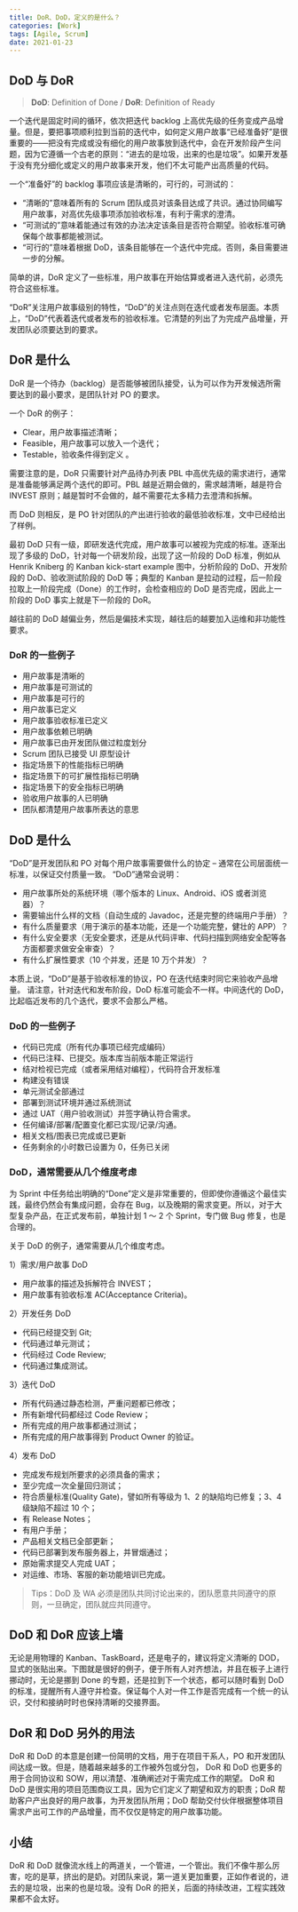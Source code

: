 ```yaml
---
title: DoR、DoD，定义的是什么？
categories: [Work]
tags: [Agile, Scrum]
date: 2021-01-23
---
```


## DoD 与 DoR

> **DoD**: Definition of Done / **DoR**: Definition of Ready

一个迭代是固定时间的循环，依次把迭代 backlog 上高优先级的任务变成产品增量。但是，要把事项顺利拉到当前的迭代中，如何定义用户故事“已经准备好”是很重要的——把没有完成或没有细化的用户故事放到迭代中，会在开发阶段产生问题，因为它遵循一个古老的原则：“进去的是垃圾，出来的也是垃圾”。如果开发基于没有充分细化或定义的用户故事来开发，他们不太可能产出高质量的代码。

一个“准备好”的 backlog 事项应该是清晰的，可行的，可测试的：

- “清晰的”意味着所有的 Scrum 团队成员对该条目达成了共识。通过协同编写用户故事，对高优先级事项添加验收标准，有利于需求的澄清。
- “可测试的”意味着能通过有效的办法决定该条目是否符合期望。验收标准可确保每个故事都能被测试。
- “可行的”意味着根据 DoD，该条目能够在一个迭代中完成。否则，条目需要进一步的分解。

简单的讲，DoR 定义了一些标准，用户故事在开始估算或者进入迭代前，必须先符合这些标准。

“DoR”关注用户故事级别的特性，“DoD”的关注点则在迭代或者发布层面。本质上，“DoD”代表着迭代或者发布的验收标准。它清楚的列出了为完成产品增量，开发团队必须要达到的要求。

## DoR 是什么

DoR 是一个待办（backlog）是否能够被团队接受，认为可以作为开发候选所需要达到的最小要求，是团队针对 PO 的要求。

一个 DoR 的例子：

- Clear，用户故事描述清晰；
- Feasible，用户故事可以放入一个迭代；
- Testable，验收条件得到定义 。

需要注意的是，DoR 只需要针对产品待办列表 PBL 中高优先级的需求进行，通常是准备能够满足两个迭代的即可。PBL 越是近期会做的，需求越清晰，越是符合 INVEST 原则；越是暂时不会做的，越不需要花太多精力去澄清和拆解。

而 DoD 则相反，是 PO 针对团队的产出进行验收的最低验收标准，文中已经给出了样例。

最初 DoD 只有一级，即研发迭代完成，用户故事可以被视为完成的标准。逐渐出现了多级的 DoD，针对每一个研发阶段，出现了这一阶段的 DoD 标准，例如从 Henrik Kniberg 的 Kanban kick-start example 图中，分析阶段的 DoD、开发阶段的 DoD、验收测试阶段的 DoD 等；典型的 Kanban 是拉动的过程，后一阶段拉取上一阶段完成（Done）的工作时，会检查相应的 DoD 是否完成，因此上一阶段的 DoD 事实上就是下一阶段的 DoR。

越往前的 DoD 越偏业务，然后是偏技术实现，越往后的越要加入运维和非功能性要求。

### DoR 的一些例子

- 用户故事是清晰的
- 用户故事是可测试的
- 用户故事是可行的
- 用户故事已定义
- 用户故事验收标准已定义
- 用户故事依赖已明确
- 用户故事已由开发团队做过粒度划分
- Scrum 团队已接受 UI 原型设计
- 指定场景下的性能指标已明确
- 指定场景下的可扩展性指标已明确
- 指定场景下的安全指标已明确
- 验收用户故事的人已明确
- 团队都清楚用户故事所表达的意思

## DoD 是什么

“DoD”是开发团队和 PO 对每个用户故事需要做什么的协定 – 通常在公司层面统一标准，以保证交付质量一致。
“DoD”通常会说明：

- 用户故事所处的系统环境（哪个版本的 Linux、Android、iOS 或者浏览器）？
- 需要输出什么样的文档（自动生成的 Javadoc，还是完整的终端用户手册）？
- 有什么质量要求（用于演示的基本功能，还是一个功能完整，健壮的 APP）？
- 有什么安全要求（无安全要求，还是从代码评审、代码扫描到网络安全配等各方面都要求做安全审查）？
- 有什么扩展性要求（10 个并发，还是 10 万个并发）？

本质上说，“DoD”是基于验收标准的协议，PO 在迭代结束时同它来验收产品增量。
请注意，针对迭代和发布阶段，DoD 标准可能会不一样。中间迭代的 DoD，比起临近发布的几个迭代，要求不会那么严格。

### DoD 的一些例子

- 代码已完成（所有代办事项已经完成编码）
- 代码已注释、已提交。版本库当前版本能正常运行
- 结对检视已完成（或者采用结对编程），代码符合开发标准
- 构建没有错误
- 单元测试全部通过
- 部署到测试环境并通过系统测试
- 通过 UAT（用户验收测试）并签字确认符合需求。
- 任何编译/部署/配置变化都已实现/记录/沟通。
- 相关文档/图表已完成或已更新
- 任务剩余的小时数已设置为 0，任务已关闭

### DoD，通常需要从几个维度考虑

为 Sprint 中任务给出明确的“Done”定义是非常重要的，但即使你遵循这个最佳实践，最终仍然会有集成问题，会存在 Bug，以及晚期的需求变更。所以，对于大型复杂产品，在正式发布前，单独计划 1 ～ 2 个 Sprint，专门做 Bug 修复，也是合理的。

关于 DoD 的例子，通常需要从几个维度考虑。

1）需求/用户故事 DoD

- 用户故事的描述及拆解符合 INVEST；
- 用户故事有验收标准 AC(Acceptance Criteria)。

2）开发任务 DoD

- 代码已经提交到 Git;
- 代码通过单元测试；
- 代码经过 Code Review;
- 代码通过集成测试。

3）迭代 DoD

- 所有代码通过静态检测，严重问题都已修改；
- 所有新增代码都经过 Code Review；
- 所有完成的用户故事都通过测试；
- 所有完成的用户故事得到 Product Owner 的验证。

4）发布 DoD

- 完成发布规划所要求的必须具备的需求；
- 至少完成一次全量回归测试；
- 符合质量标准(Quality Gate)，譬如所有等级为 1、2 的缺陷均已修复；3、4 级缺陷不超过 10 个；
- 有 Release Notes；
- 有用户手册；
- 产品相关文档已全部更新；
- 代码已部署到发布服务器上，并冒烟通过；
- 原始需求提交人完成 UAT；
- 对运维、市场、客服的新功能培训已完成。

> Tips：DoD 及 WA 必须是团队共同讨论出来的，团队愿意共同遵守的原则，一旦确定，团队就应共同遵守。

## DoD 和 DoR 应该上墙

无论是用物理的 Kanban、TaskBoard，还是电子的，建议将定义清晰的 DOD，显式的张贴出来。下图就是很好的例子，便于所有人对齐想法，并且在板子上进行挪动时，无论是挪到 Done 的专题，还是拉到下一个状态，都可以随时看到 DoD 的标准，提醒所有人遵守并检查。保证每个人对一件工作是否完成有一个统一的认识，交付和接纳时时也保持清晰的交接界面。

## DoR 和 DoD 另外的用法

DoR 和 DoD 的本意是创建一份简明的文档，用于在项目干系人，PO 和开发团队间达成一致。但是，随着越来越多的工作被外包或分包， DoR 和 DoD 也更多的用于合同协议和 SOW，用以清楚、准确阐述对于需完成工作的期望。
DoR 和 DoD 是很实用的项目范围商议工具，因为它们定义了期望和双方的职责；DoR 帮助客户产出良好的用户故事，为开发团队所用；DoD 帮助交付伙伴根据整体项目需求产出可工作的产品增量，而不仅仅是特定的用户故事功能。

## 小结

DoR 和 DoD 就像流水线上的两道关，一个管进，一个管出。我们不像牛那么厉害，吃的是草，挤出的是奶。对团队来说，第一道关更加重要，正如作者说的，进去的是垃圾，出来的也是垃圾。没有 DoR 的把关，后面的持续改进，工程实践效果都不会太好。
